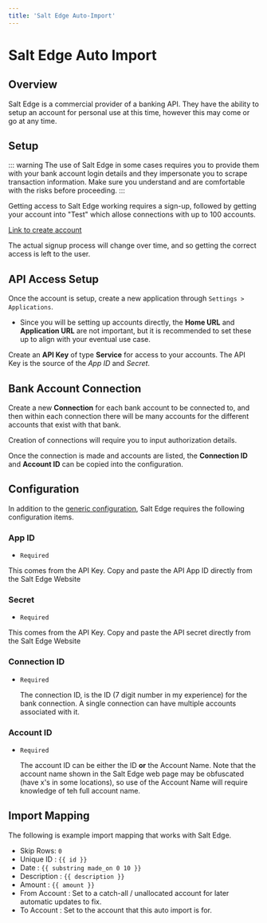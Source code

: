 ```yaml
---
title: 'Salt Edge Auto-Import'
---
```


# Salt Edge Auto Import

## Overview

Salt Edge is a commercial provider of a banking API. They have the ability to setup an account for personal use at this time, however this may come or go at any time.

## Setup

::: warning
The use of Salt Edge in some cases requires you to provide them with your bank account login details and they impersonate you to scrape transaction information. Make sure you understand and are comfortable with the risks before proceeding.
:::

Getting access to Salt Edge working requires a sign-up, followed by getting your account into "Test" which allose connections with up to 100 accounts.

[Link to create account](https://www.saltedge.com/client_users/sign_up)

The actual signup process will change over time, and so getting the correct access is left to the user.

## API Access Setup

Once the account is setup, create a new application through `Settings > Applications`.

- Since you will be setting up accounts directly, the **Home URL** and **Application URL** are not important, but it is recommended to set these up to align with your eventual use case.

Create an **API Key** of type **Service** for access to your accounts. The API Key is the source of the _App ID_ and _Secret_.

## Bank Account Connection

Create a new **Connection** for each bank account to be connected to, and then within each connection there will be many accounts for the different accounts that exist with that bank.

Creation of connections will require you to input authorization details.

Once the connection is made and accounts are listed, the **Connection ID** and **Account ID** can be copied into the configuration.

## Configuration

In addition to the [generic configuration](./automatic-import.md#common-configuration), Salt Edge requires the following configuration items.

### App ID

- `Required`

This comes from the API Key. Copy and paste the API App ID directly from the Salt Edge Website

### Secret

- `Required`

This comes from the API Key. Copy and paste the API secret directly from the Salt Edge Website

### Connection ID

- `Required`

  The connection ID, is the ID (7 digit number in my experience) for the bank connection. A single connection can have multiple accounts associated with it.

### Account ID

- `Required`

  The account ID can be either the ID **or** the Account Name. Note that the account name shown in the Salt Edge web page may be obfuscated (have x's in some locations), so use of the Account Name will require knowledge of teh full account name.

## Import Mapping

The following is example import mapping that works with Salt Edge.

- Skip Rows: `0`
- Unique ID : <span v-pre>`{{ id }}`</span>
- Date : <span v-pre>`{{ substring made_on 0 10 }}`</span>
- Description : <span v-pre>`{{ description }}`</span>
- Amount : <span v-pre>`{{ amount }}`</span>
- From Account : Set to a catch-all / unallocated account for later automatic updates to fix.
- To Account : Set to the account that this auto import is for.
